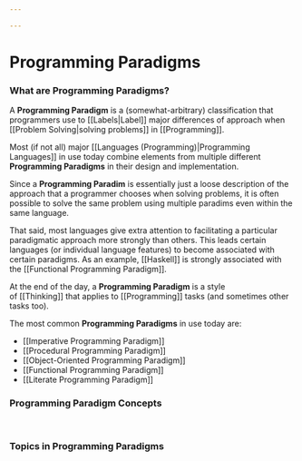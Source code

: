 ```yaml
---

---
```


# Programming Paradigms

### What are **Programming Paradigms?**

A **Programming Paradigm** is a (somewhat-arbitrary) classification that
programmers use to
[[Labels|Label]] major
differences of approach when [[Problem Solving|solving problems]]
in [[Programming]].

Most (if not all) major [[Languages (Programming)|Programming Languages]]
in use today combine elements from multiple different **Programming
Paradigms** in their design and implementation. 

Since a **Programming Paradim** is essentially just a loose description
of the approach that a programmer chooses when solving problems, it is
often possible to solve the same problem using multiple paradims even
within the same language. 

That said, most languages give extra attention to facilitating a
particular paradigmatic approach more strongly than others. This leads
certain languages (or individual language features) to become associated
with certain paradigms. As an
example, [[Haskell]] is
strongly associated with
the [[Functional Programming Paradigm]].

At the end of the day, a **Programming Paradigm** is a style
of [[Thinking]] that
applies
to [[Programming]] tasks
(and sometimes other tasks too).

The most common **Programming Paradigms** in use today are:

-   [[Imperative Programming Paradigm]]
-   [[Procedural Programming Paradigm]]
-   [[Object-Oriented Programming Paradigm]]
-   [[Functional Programming Paradigm]]
-   [[Literate Programming Paradigm]]

### **Programming Paradigm Concepts**

 

### **Topics in Programming Paradigms**
